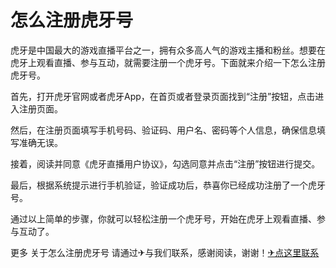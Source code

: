 # 怎么注册虎牙号

虎牙是中国最大的游戏直播平台之一，拥有众多高人气的游戏主播和粉丝。想要在虎牙上观看直播、参与互动，就需要注册一个虎牙号。下面就来介绍一下怎么注册虎牙号。

首先，打开虎牙官网或者虎牙App，在首页或者登录页面找到“注册”按钮，点击进入注册页面。

然后，在注册页面填写手机号码、验证码、用户名、密码等个人信息，确保信息填写准确无误。

接着，阅读并同意《虎牙直播用户协议》，勾选同意并点击“注册”按钮进行提交。

最后，根据系统提示进行手机验证，验证成功后，恭喜你已经成功注册了一个虎牙号。

通过以上简单的步骤，你就可以轻松注册一个虎牙号，开始在虎牙上观看直播、参与互动了。

更多 关于怎么注册虎牙号 请通过✈与我们联系，感谢阅读，谢谢！[✈点这里联系](https://lm.k02.cc)